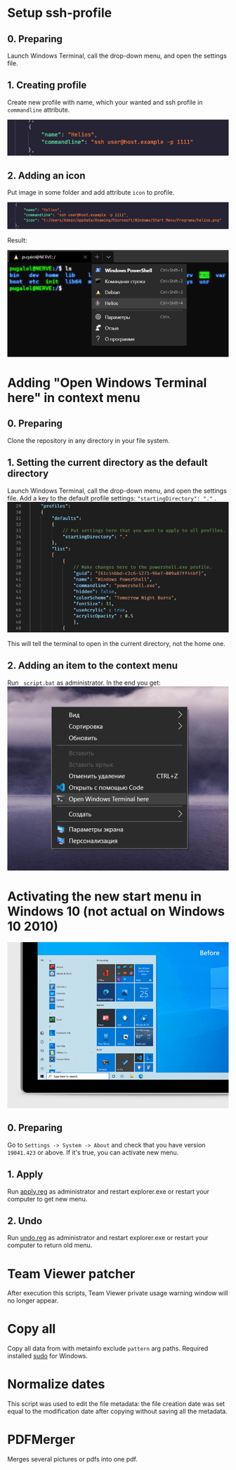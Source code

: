 # Setup ssh-profile

## 0. Preparing

Launch Windows Terminal, call the drop-down menu, and open the settings file. 

## 1. Creating profile

Create new profile with name, which your wanted and ssh profile in ```commandline``` attribute.

![Example of profile](setup_ssh_profile/ssh_example.png)

## 2. Adding an icon

Put image in some folder and add attribute ```icon``` to profile.

![Example of icon](setup_ssh_profile/icon_example.png)

Result:

![Result of ssh](setup_ssh_profile/res_ssh.png)

# Adding "Open Windows Terminal here" in context menu

## 0. Preparing

Clone the repository in any directory in your file system.

## 1. Setting the current directory as the default directory

Launch Windows Terminal, call the drop-down menu, and open the settings file. Add a key to the default profile settings: ```"startingDirectory": "."``` .
![Example settings.json](open_windows_terminal_context/example.png)

This will tell the terminal to open in the current directory, not the home one.

## 2. Adding an item to the context menu

Run `` script.bat`` as administrator. In the end you get:
![Result of operation](open_windows_terminal_context/result.png)

# Activating the new start menu in Windows 10 (not actual on Windows 10 2010)

![Comparison of old and new designs](new_win10_start_menu/example.gif)

## 0. Preparing

Go to ```Settings -> System -> About``` and check that you have version ```19041.423``` or above. If it's true, you can activate new menu.

## 1. Apply

Run [apply.reg](new_win10_start_menu/apply.reg) as administrator and restart explorer.exe or restart your computer to get new menu.

## 2. Undo

Run [undo.reg](new_win10_start_menu/undo.reg) as administrator and restart explorer.exe or restart your computer to return old menu.

# Team Viewer patcher

After execution this scripts, Team Viewer private usage warning window will no longer appear.

# Copy all

Copy all data from with metainfo exclude `pattern` arg paths. Required installed [sudo](https://github.com/gerardog/gsudo) for Windows.

# Normalize dates

This script was used to edit the file metadata: the file creation date was set equal to the modification date after copying without saving all the metadata.

# PDFMerger

Merges several pictures or pdfs into one pdf.
